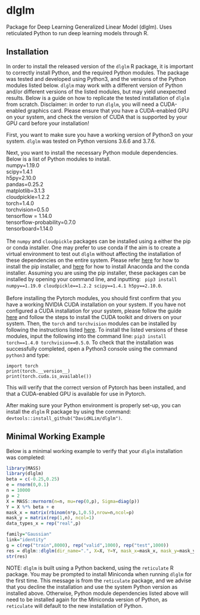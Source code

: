 # dlglm
Package for Deep Learning Generalized Linear Model (dlglm). Uses reticulated Python to run deep learning models through R. 

## Installation
In order to install the released version of the `dlglm` R package, it is important to correctly install Python, and the required Python modules. The package was tested and developed using Python3, and the versions of the Python modules listed below. `dlglm` may work with a different version of Python and/or different versions of the listed modules, but may yield unexpected results. Below is a guide on how to replicate the tested installation of `dlglm` from scratch. Disclaimer: in order to run `dlglm`, you will need a CUDA-enabled graphics card. Please ensure that you have a CUDA-enabled GPU on your system, and check the version of CUDA that is supported by your GPU card before your installation!

First, you want to make sure you have a working version of Python3 on your system. `dlglm` was tested on Python versions 3.6.6 and 3.7.6.

Next, you want to install the necessary Python module dependencies. Below is a list of Python modules to install.\
numpy=1.19.0\
scipy=1.4.1\
h5py=2.10.0\
pandas=0.25.2\
matplotlib=3.1.3\
cloudpickle=1.2.2\
torch=1.4.0\
torchvision=0.5.0\
tensorflow = 1.14.0\
tensorflow-probability=0.7.0\
tensorboard=1.14.0\
\
The `numpy` and `cloudpickle` packages can be installed using a either the pip or conda installer. One may prefer to use conda if the aim is to create a virtual environment to test out `dlglm` without affecting the installation of these dependencies on the entire system. Please refer [here](https://pip.pypa.io/en/stable/installation/) for how to install the pip installer, and [here](https://docs.anaconda.com/anaconda/install/index.html) for how to install Anaconda and the conda installer. Assuming you are using the pip installer, these packages can be installed by opening your command line, and inputting: ``` pip3 install numpy==1.19.0 cloudpickle==1.2.2 scipy==1.4.1 h5py==2.10.0```.\
\
Before installing the Pytorch modules, you should first confirm that you have a working NVIDIA CUDA installation on your system. If you have not configured a CUDA installation for your system, please follow the guide [here](https://docs.nvidia.com/cuda/cuda-installation-guide-linux/index.html#pre-installation-actions) and follow the steps to install the CUDA toolkit and drivers on your system. Then, the `torch` and `torchvision` modules can be installed by following the instructions listed [here](https://pytorch.org/get-started/previous-versions/). To install the listed versions of these modules, input the following into the command line: ```pip3 install torch==1.4.0 torchvision==0.5.0```. To check that the installation was successfully completed, open a Python3 console using the command `python3` and type:
```
import torch
print(torch.__version__)
print(torch.cuda.is_available())
```
This will verify that the correct version of Pytorch has been installed, and that a CUDA-enabled GPU is available for use in Pytorch.

After making sure your Python environment is properly set-up, you can install the `dlglm` R package by using the command: `devtools::install_github("DavidKLim/dlglm")`.

## Minimal Working Example

Below is a minimal working example to verify that your `dlglm` installation was completed:

``` r
library(MASS)
library(dlglm)
beta = c(-0.25,0.25)
e = rnorm(0,0.1)
n = 10000
p = 2
X = MASS::mvrnorm(n=n, mu=rep(0,p), Sigma=diag(p))
Y = X %*% beta + e
mask_x = matrix(rbinom(n*p,1,0.5),nrow=n,ncol=p)
mask_y = matrix(rep(1,n), ncol=1)
data_types_x = rep("real",p)

family="Gaussian"
link="identity"
g = c(rep("train",8000), rep("valid",1000), rep("test",1000))
res = dlglm::dlglm(dir_name=".", X=X, Y=Y, mask_x=mask_x, mask_y=mask_y, g=g, covars_r_x=rep(1,p), covars_r_y=1, learn_r=T, data_types_x=data_types_x, Ignorable=F, family=family, link=link, normalize=F, early_stop=T, trace=F)
str(res)
```

NOTE: `dlglm` is built using a Python backend, using the `reticulate` R package. You may be prompted to install Miniconda when running `dlglm` for the first time. This message is from the `reticulate` package, and we advise that you decline the installation and use the system Python version as installed above. Otherwise, Python module dependencies listed above will need to be installed again for the Miniconda version of Python, as `reticulate` will default to the new installation of Python.
